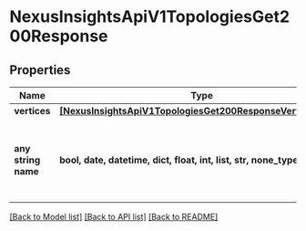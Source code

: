 # NexusInsightsApiV1TopologiesGet200Response


## Properties
Name | Type | Description | Notes
------------ | ------------- | ------------- | -------------
**vertices** | [**[NexusInsightsApiV1TopologiesGet200ResponseVerticesInner]**](NexusInsightsApiV1TopologiesGet200ResponseVerticesInner.md) |  | [optional] 
**any string name** | **bool, date, datetime, dict, float, int, list, str, none_type** | any string name can be used but the value must be the correct type | [optional]

[[Back to Model list]](../README.md#documentation-for-models) [[Back to API list]](../README.md#documentation-for-api-endpoints) [[Back to README]](../README.md)


